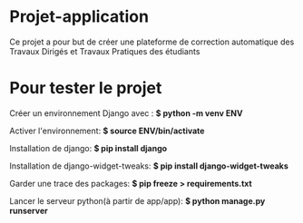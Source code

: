 # Projet-application
Ce projet a pour but de créer une plateforme de correction automatique des Travaux Dirigés et Travaux Pratiques des étudiants

 # Pour tester le projet

 Créer un environnement Django avec : **$ python -m venv ENV**

 Activer l'environnement: **$ source ENV/bin/activate**

 Installation de django: **$ pip install django**
 
Installation de django-widget-tweaks: **$ pip install django-widget-tweaks**

Garder une trace des packages: **$ pip freeze > requirements.txt**

Lancer le serveur python(à partir de app/app): **$ python manage.py runserver**
 
 
 


 
